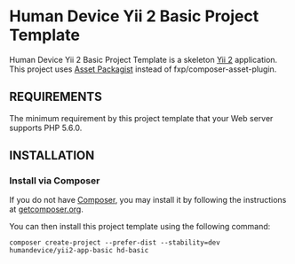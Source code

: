 Human Device Yii 2 Basic Project Template
=========================================

Human Device Yii 2 Basic Project Template is a skeleton [Yii 2](http://www.yiiframework.com/) application.  
This project uses [Asset Packagist](https://asset-packagist.org) instead of fxp/composer-asset-plugin. 


REQUIREMENTS
------------

The minimum requirement by this project template that your Web server supports PHP 5.6.0.


INSTALLATION
------------

### Install via Composer

If you do not have [Composer](http://getcomposer.org/), you may install it by following the instructions
at [getcomposer.org](http://getcomposer.org/doc/00-intro.md#installation-nix).

You can then install this project template using the following command:

~~~
composer create-project --prefer-dist --stability=dev humandevice/yii2-app-basic hd-basic
~~~
